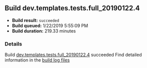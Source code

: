## Build dev.templates.tests.full_20190122.4
- **Build result:** `succeeded`
- **Build queued:** 1/22/2019 5:55:09 PM
- **Build duration:** 219.33 minutes
### Details
Build [dev.templates.tests.full_20190122.4](https://winappstudio.visualstudio.com/web/build.aspx?pcguid=a4ef43be-68ce-4195-a619-079b4d9834c2&builduri=vstfs%3a%2f%2f%2fBuild%2fBuild%2f26949) succeeded
Find detailed information in the [build log files](https://uwpctdiags.blob.core.windows.net/buildlogs/dev.templates.tests.full_20190122.4_logs.zip)
